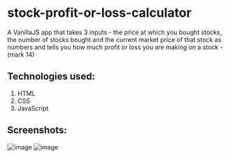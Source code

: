 # stock-profit-or-loss-calculator
A VanillaJS app that takes 3 inputs - the price at which you bought stocks, the number of stocks bought and the current market price of that stock as numbers and tells you how much profit or loss you are making on a stock - (mark 14)

## Technologies used:

1. HTML
1. CSS
1. JavaScript

## Screenshots:

![image](https://user-images.githubusercontent.com/58262449/131547418-21d3e3bb-7694-42f2-89f1-d1d4c3f2b8b2.png)
![image](https://user-images.githubusercontent.com/58262449/131547474-9d26b8a4-3eeb-4e6f-a594-1b2bc56321b4.png)
